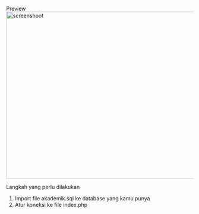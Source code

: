 Preview
<img width="1150" height="449" alt="screenshoot " src="https://github.com/user-attachments/assets/94a8a15e-d293-44a4-ac53-cf49636e1082" />

Langkah yang perlu dilakukan

1. Import file akademik.sql ke database yang kamu punya
2. Atur koneksi ke file index.php
